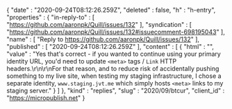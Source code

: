{
  "date" : "2020-09-24T08:12:26.259Z",
  "deleted" : false,
  "h" : "h-entry",
  "properties" : {
    "in-reply-to" : [ "https://github.com/aaronpk/Quill/issues/132" ],
    "syndication" : [ "https://github.com/aaronpk/Quill/issues/132#issuecomment-698195043" ],
    "name" : [ "Reply to https://github.com/aaronpk/Quill/issues/132" ],
    "published" : [ "2020-09-24T08:12:26.259Z" ],
    "content" : [ {
      "html" : "",
      "value" : "Yes that's correct - if you wanted to continue using your primary identity URL, you'd need to update `<meta>` tags / `Link` HTTP headers.\r\n\r\nFor that reason, and to reduce risk of accidentally pushing something to my live site, when testing my staging infrastructure, I chose a separate identity, `www.staging.jvt.me` which simply hosts `<meta>` links to my staging server."
    } ]
  },
  "kind" : "replies",
  "slug" : "2020/09/btcur",
  "client_id" : "https://micropublish.net"
}
